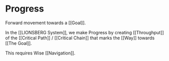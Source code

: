 # Progress

Forward movement towards a [[Goal]].  

In the [[LIONSBERG System]], we make Progress by creating [[Throughput]] of the [[Critical Path]] / [[Critical Chain]] that marks the [[Way]] towards [[The Goal]].  

This requires Wise [[Navigation]]. 
